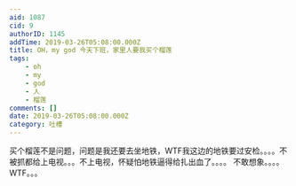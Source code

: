 ```yaml
---
aid: 1087
cid: 9
authorID: 1145
addTime: 2019-03-26T05:08:00.000Z
title: OH，my god 今天下班，家里人要我买个榴莲
tags:
    - oh
    - my
    - god
    - 人
    - 榴莲
comments: []
date: 2019-03-26T05:08:00.000Z
category: 吐槽
---
```


买个榴莲不是问题，问题是我还要去坐地铁，WTF我这边的地铁要过安检。。。。不被抓都给上电视。。。不上电视，怀疑怕地铁逼得给扎出血了。。。。 不敢想象。。。。WTF。。。
